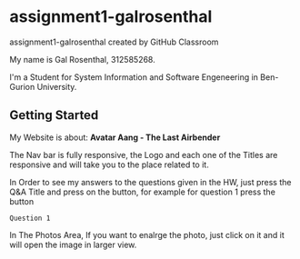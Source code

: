# assignment1-galrosenthal
assignment1-galrosenthal created by GitHub Classroom

My name is Gal Rosenthal, 312585268.

I'm a Student for System Information and Software Engeneering in Ben-Gurion University.

## Getting Started
My Website is about:
**Avatar Aang - The Last Airbender**

The Nav bar is fully responsive, the Logo and each one of the Titles are responsive and will take you to the place related to it.

In Order to see my answers to the questions given in the HW, just press the Q&A Title and press on the button, for example for question 1 press the button 
```
Question 1
```

In The Photos Area, If you want to enalrge the photo, just click on it and it will open the image in larger view.

